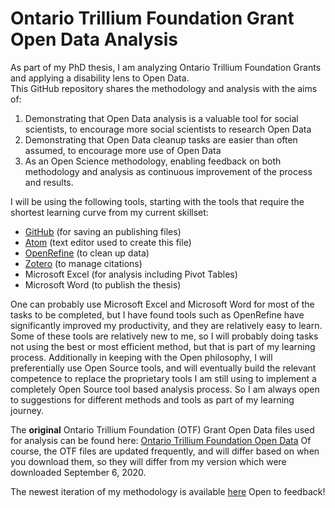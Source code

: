 # Ontario Trillium Foundation Grant Open Data Analysis


As part of my PhD thesis, I am analyzing Ontario Trillium Foundation Grants and applying a disability lens to Open Data.   
This GitHub repository shares the methodology and analysis with the aims of:

1. Demonstrating that Open Data analysis is a valuable tool for social scientists, to encourage more social scientists to research Open Data
2. Demonstrating that Open Data cleanup tasks are easier than often assumed, to encourage more use of Open Data
3. As an Open Science methodology, enabling feedback on both methodology and analysis as continuous improvement of the process and results.

I will be using the following tools, starting with the tools that require the shortest learning curve from my current skillset:

* [GitHub](https://github.com/) (for saving an publishing files)
* [Atom](https://atom.io/) (text editor used to create this file)
* [OpenRefine](https://openrefine.org/) (to clean up data)
* [Zotero](https://www.zotero.org/) (to manage citations)
* Microsoft Excel (for analysis including Pivot Tables)
* Microsoft Word (to publish the thesis)

One can probably use Microsoft Excel and Microsoft Word for most of the tasks to be completed, but I have found tools such as OpenRefine
have significantly improved my productivity, and they are relatively easy to learn.
Some of these tools are relatively new  to me, so I will probably doing tasks not using the best or most efficient method, but that is part of my learning process.
Additionally in keeping with the Open philosophy, I will preferentially use Open Source tools, and will eventually build the relevant competence to replace the proprietary tools I am still using to implement a completely Open Source tool based analysis process.
So I am always open to suggestions for different methods and tools as part of my learning journey.

The **original** Ontario Trillium Foundation (OTF) Grant Open Data files used for analysis can be found here:
[Ontario Trillium Foundation Open Data](https://otf.ca/open)
Of course, the OTF files are updated frequently, and will differ based on when you download them, so they will differ from my version which were downloaded September 6, 2020.

The newest iteration of my methodology is available [here](https://github.com/ultush/ontario-trillium-foundation-grants/blob/master/methodology)
Open to feedback!
